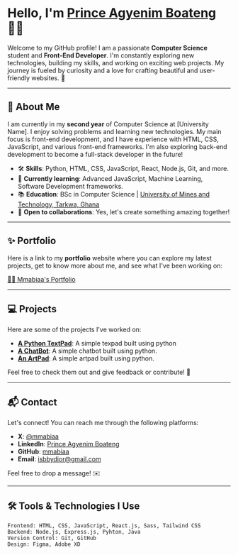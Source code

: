 # Hello, I'm [Prince Agyenim Boateng](https://github.com/mmabiaa) 👨‍💻

Welcome to my GitHub profile! I am a passionate **Computer Science** student and **Front-End Developer**. I'm constantly exploring new technologies, building my skills, and working on exciting web projects. My journey is fueled by curiosity and a love for crafting beautiful and user-friendly websites. 🚀

---

## 🚀 About Me

I am currently in my **second year** of Computer Science at [University Name]. I enjoy solving problems and learning new technologies. My main focus is front-end development, and I have experience with HTML, CSS, JavaScript, and various front-end frameworks. I'm also exploring back-end development to become a full-stack developer in the future!

- 🛠️ **Skills**: Python, HTML, CSS, JavaScript, React, Node.js, Git, and more.
- 🎯 **Currently learning**: Advanced JavaScript, Machine Learning, Software Development frameworks.
- 📚 **Education**: BSc in Computer Science | [University of Mines and Technology, Tarkwa, Ghana](https://umat.edu.gh)
- 💬 **Open to collaborations**: Yes, let's create something amazing together!

---

## ✨ Portfolio

Here is a link to my **portfolio** website where you can explore my latest projects, get to know more about me, and see what I've been working on:

[👨‍💻 Mmabiaa's Portfolio](https://mmabiaa.github.io/my-portfolio-website/)

---

## 💻 Projects

Here are some of the projects I've worked on:

- **[A Python TextPad](https://github.com/mmabiaa/textpad)**: A simple texpad built using python
- **[A ChatBot](https://github.com/mmabiaa/chatbot)**: A simple chatbot built using python.
- **[An ArtPad](https://github.com/mmabiaa/artpad)**: A simple artpad built using python.

Feel free to check them out and give feedback or contribute! 🎉

---

## 📬 Contact

Let's connect! You can reach me through the following platforms:

- **X**: [@mmabiaa](https://x.com/mmabiaa)
- **LinkedIn**: [Prince Agyenim Boateng](https://www.linkedin.com/in/prince-agyenim-boateng-73a3b9313/)
- **GitHub**: [mmabiaa](https://github.com/mmabiaa)
- **Email**: [isbbydior@gmail.com](mailto:isbbydior@gmail.com)

Feel free to drop a message! ✉️

---

## 🛠️ Tools & Technologies I Use

```plaintext
Frontend: HTML, CSS, JavaScript, React.js, Sass, Tailwind CSS
Backend: Node.js, Express.js, Pyhton, Java
Version Control: Git, GitHub
Design: Figma, Adobe XD
